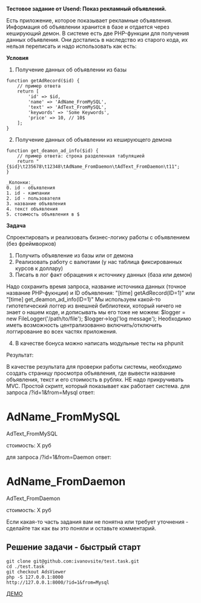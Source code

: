 
**Тестовое задание от Usend: Показ рекламный объявлений.**

Есть приложение, которое показывает рекламные объявления.
Информация об объявлении хранится в базе и отдается через кеширующий демон.
В системе есть две PHP-функции для получения данных объявления. Они достались в наследство из старого кода, их нельзя переписать и надо использовать как есть:

__Условия__
1. Получение данных об объявлении из базы
```
function getAdRecord($id) {
	// пример ответа
	return [
		'id' => $id,
		'name' => 'AdName_FromMySQL',
		'text' => 'AdText_FromMySQL',
		'keywords' => 'Some Keywords',
		'price' => 10, // 10$
	];
}

```

2. Получение данных об объявлении из кеширующего демона
```
function get_deamon_ad_info($id) {
	// пример ответа: строка разделенная табуляцией
	return "{$id}\t235678\t12348\tAdName_FromDaemon\tAdText_FromDaemon\t11";
}

_Колонки:_
0. id - объявления
1. id - кампании
2. id - пользователя
3. название объявления
4. текст объявления
5. стоимость объявления в $

```

__Задача__

Спроектировать и реализовать бизнес-логику работы с объявлением (без фреймворков)

1. Получить объявление из базы или от демона
2. Реализовать работу с валютами (у нас таблица фиксированных курсов к доллару)
3. Писать в лог факт обращения к источнику данных (база или демон)

Надо сохранить время запроса, название источника данных (точное название PHP-фукнции) и ID объявления:
"[time] getAdRecord(ID=1)"
или
"[time] get_deamon_ad_info(ID=1)"
Мы используем какой-то гипотетический логгер из внешней библиотеки, который ничего не знает о нашем коде, и дописывать мы его тоже не можем:
$logger = new FileLogger('/path/to/file');
$logger->log('log message');
Необходимо иметь возможность централизованно включить/отключить логгирование во всех частях приложения.

4. В качестве бонуса можно написать модульные тесты на phpunit

Результат:

В качестве результата для проверки работы системы, необходимо создать страницу просмотра объявления, где вывести название объявления, текст и его стоимость в рублях.
НЕ надо прикручивать MVC. Простой скрипт, который показывает как работает система.
для запроса /?id=1&from=Mysql
ответ:
<h1>AdName_FromMySQL</h1>
<p>AdText_FromMySQL</p>
<p>стоимость: Х руб</p>
для запроса /?id=1&from=Daemon
ответ:
<h1>AdName_FromDaemon</h1>
<p>AdText_FromDaemon</p>
<p>стоимость: Х руб</p>
Если какая-то часть задания вам не понятна или требует уточнения - сделайте так как вы это поняли и оставьте комментарий.


## Решение задачи - быстрый старт

```
git clone git@github.com:ivanovsite/test.task.git
cd ./test.task
git checkout AdsViewer
php -S 127.0.0.1:8000
http://127.0.0.1:8000/?id=1&from=Mysql 
```
[ДЕМО](http://ivanov.site/demo/adsviewer/?id=1&from=Mysql)






